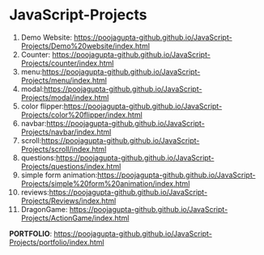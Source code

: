 # JavaScript-Projects
1. Demo Website: https://poojagupta-github.github.io/JavaScript-Projects/Demo%20website/index.html
2. Counter: https://poojagupta-github.github.io/JavaScript-Projects/counter/index.html
3. menu:https://poojagupta-github.github.io/JavaScript-Projects/menu/index.html
4. modal:https://poojagupta-github.github.io/JavaScript-Projects/modal/index.html
5. color flipper:https://poojagupta-github.github.io/JavaScript-Projects/color%20flipper/index.html
6. navbar:https://poojagupta-github.github.io/JavaScript-Projects/navbar/index.html
7. scroll:https://poojagupta-github.github.io/JavaScript-Projects/scroll/index.html
8. questions:https://poojagupta-github.github.io/JavaScript-Projects/questions/index.html
9. simple form animation:https://poojagupta-github.github.io/JavaScript-Projects/simple%20form%20animation/index.html
10. reviews:https://poojagupta-github.github.io/JavaScript-Projects/Reviews/index.html
11. DragonGame: https://poojagupta-github.github.io/JavaScript-Projects/ActionGame/index.html

**PORTFOLIO**: https://poojagupta-github.github.io/JavaScript-Projects/portfolio/index.html
